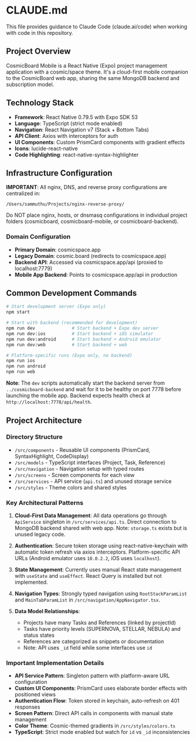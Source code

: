 # CLAUDE.md

This file provides guidance to Claude Code (claude.ai/code) when working with code in this repository.

## Project Overview

CosmicBoard Mobile is a React Native (Expo) project management application with a cosmic/space theme. It's a cloud-first mobile companion to the CosmicBoard web app, sharing the same MongoDB backend and subscription model.

## Technology Stack

- **Framework**: React Native 0.79.5 with Expo SDK 53
- **Language**: TypeScript (strict mode enabled)
- **Navigation**: React Navigation v7 (Stack + Bottom Tabs)
- **API Client**: Axios with interceptors for auth
- **UI Components**: Custom PrismCard components with gradient effects
- **Icons**: lucide-react-native
- **Code Highlighting**: react-native-syntax-highlighter

## Infrastructure Configuration

**IMPORTANT**: All nginx, DNS, and reverse proxy configurations are centralized in:
```
/Users/sammuthu/Projects/nginx-reverse-proxy/
```

Do NOT place nginx, hosts, or dnsmasq configurations in individual project folders (cosmicboard, cosmicboard-mobile, or cosmicboard-backend).

### Domain Configuration
- **Primary Domain**: cosmicspace.app
- **Legacy Domain**: cosmic.board (redirects to cosmicspace.app)
- **Backend API**: Accessed via cosmicspace.app/api (proxied to localhost:7779)
- **Mobile App Backend**: Points to cosmicspace.app/api in production

## Common Development Commands

```bash
# Start development server (Expo only)
npm start

# Start with backend (recommended for development)
npm run dev              # Start backend + Expo dev server
npm run dev:ios          # Start backend + iOS simulator
npm run dev:android      # Start backend + Android emulator
npm run dev:web          # Start backend + web

# Platform-specific runs (Expo only, no backend)
npm run ios
npm run android
npm run web
```

**Note**: The `dev` scripts automatically start the backend server from `../cosmicboard-backend` and wait for it to be healthy on port 7778 before launching the mobile app. Backend expects health check at `http://localhost:7778/api/health`.

## Project Architecture

### Directory Structure
- `/src/components` - Reusable UI components (PrismCard, SyntaxHighlight, CodeDisplay)
- `/src/models` - TypeScript interfaces (Project, Task, Reference)
- `/src/navigation` - Navigation setup with typed routes
- `/src/screens` - Screen components for each view
- `/src/services` - API service (`api.ts`) and unused storage service
- `/src/styles` - Theme colors and shared styles

### Key Architectural Patterns

1. **Cloud-First Data Management**: All data operations go through `ApiService` singleton in `/src/services/api.ts`. Direct connection to MongoDB backend shared with web app. Note: `storage.ts` exists but is unused legacy code.

2. **Authentication**: Secure token storage using react-native-keychain with automatic token refresh via axios interceptors. Platform-specific API URLs (Android emulator uses `10.0.2.2`, iOS uses `localhost`).

3. **State Management**: Currently uses manual React state management with `useState` and `useEffect`. React Query is installed but not implemented.

4. **Navigation Types**: Strongly typed navigation using `RootStackParamList` and `MainTabParamList` in `/src/navigation/AppNavigator.tsx`.

5. **Data Model Relationships**:
   - Projects have many Tasks and References (linked by projectId)
   - Tasks have priority levels (SUPERNOVA, STELLAR, NEBULA) and status states
   - References are categorized as snippets or documentation
   - Note: API uses `_id` field while some interfaces use `id`

### Important Implementation Details

- **API Service Pattern**: Singleton pattern with platform-aware URL configuration
- **Custom UI Components**: PrismCard uses elaborate border effects with positioned views
- **Authentication Flow**: Token stored in keychain, auto-refresh on 401 responses
- **Screen Pattern**: Direct API calls in components with manual state management
- **Color Theme**: Cosmic-themed gradients in `/src/styles/colors.ts`
- **TypeScript**: Strict mode enabled but watch for `id` vs `_id` inconsistencies